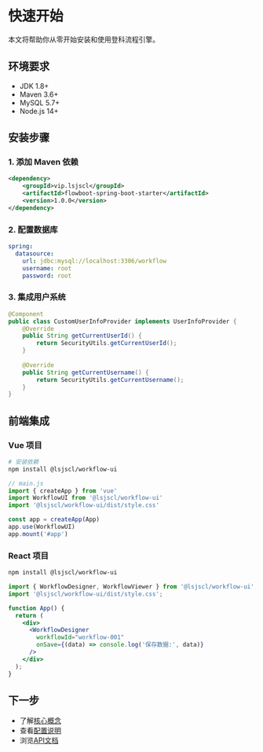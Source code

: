 # 快速开始

本文将帮助你从零开始安装和使用登科流程引擎。

## 环境要求

- JDK 1.8+
- Maven 3.6+
- MySQL 5.7+
- Node.js 14+

## 安装步骤

### 1. 添加 Maven 依赖

```xml
<dependency>
    <groupId>vip.lsjscl</groupId>
    <artifactId>flowboot-spring-boot-starter</artifactId>
    <version>1.0.0</version>
</dependency>
```

### 2. 配置数据库

```yaml
spring:
  datasource:
    url: jdbc:mysql://localhost:3306/workflow
    username: root
    password: root
```

### 3. 集成用户系统

```java
@Component
public class CustomUserInfoProvider implements UserInfoProvider {
    @Override
    public String getCurrentUserId() {
        return SecurityUtils.getCurrentUserId();
    }
    
    @Override
    public String getCurrentUsername() {
        return SecurityUtils.getCurrentUsername();
    }
}
```

## 前端集成

### Vue 项目

```bash
# 安装依赖
npm install @lsjscl/workflow-ui
```

```javascript
// main.js
import { createApp } from 'vue'
import WorkflowUI from '@lsjscl/workflow-ui'
import '@lsjscl/workflow-ui/dist/style.css'

const app = createApp(App)
app.use(WorkflowUI)
app.mount('#app')
```

### React 项目

```bash
npm install @lsjscl/workflow-ui
```

```jsx
import { WorkflowDesigner, WorkflowViewer } from '@lsjscl/workflow-ui';
import '@lsjscl/workflow-ui/dist/style.css';

function App() {
  return (
    <div>
      <WorkflowDesigner 
        workflowId="workflow-001"
        onSave={(data) => console.log('保存数据:', data)}
      />
    </div>
  );
}
```

## 下一步

- 了解[核心概念](/guide/workflow.html)
- 查看[配置说明](/config/)
- 浏览[API文档](/api/) 